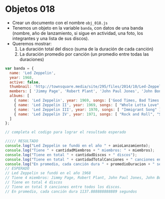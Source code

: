 # Objetos 018

* Crear un documento con el nombre `obj_018.js`
* Tenemos un objeto en la variable `banda`, con datos de una banda (nombre, año de lanzamiento, si sigue en actividad, una foto, los integrantes y una lista de sus discos).
* Queremos mostrar:
  1. La duración total del disco (suma de la duración de cada canción)
  2. La duración promedio por canción (un promedio entre todas las duraciones)

```js
var banda = {
  name: 'Led Zeppelin',
  year: 1968,
  active: false,
  thumbnail: 'http://townsquare.media/site/295/files/2014/10/Led-Zeppelin1.jpg?w=980&q=75',
  members: [ 'Jimmy Page', 'Robert Plant', 'John Paul Jones', 'John Bonham' ],
  albums: [
    { name: 'Led Zeppelin', year: 1969, songs: ['Good Times, Bad Times', "Communication Breakdown" ], duration: 2691 },
    { name: 'Led Zeppelin II', year: 1969, songs: [ "Whole Lotta Love", "Moby Dick", "Ramble On" ], duration: 2502 },
    { name: 'Led Zeppelin III', year: 1970, songs: [ "Immigrant Song" ], duration: 2489 },
    { name: 'Led Zeppelin IV', year: 1971, songs: [ "Rock and Roll", "Stairway to Heaven", "Four Sticks" ], duration: 2559 },
  ]
};

// completa el codigo para lograr el resultado esperado

///// RESULTADO
console.log("Led Zeppelin se fundó en el año " + anioLanzamiento);
console.log("Tiene " + cantidadMiembros + " miembros: " + miembros);
console.log("Tiene en total " + cantidadDiscos + " discos");
console.log("Tiene en total " + cantidadTotalCanciones + " canciones entre todos los discos.");
console.log("En promedio, cada canción dura " + promedioDuracion + " segundos");
// ESPERADO
// Led Zeppelin se fundó en el año 1968
// Tiene 4 miembros: Jimmy Page, Robert Plant, John Paul Jones, John Bonham
// Tiene en total 4 discos
// Tiene en total 9 canciones entre todos los discos.
// En promedio, cada canción dura 1137.888888888889 segundos
```

